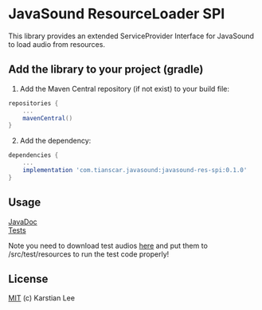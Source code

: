 # JavaSound ResourceLoader SPI
This library provides an extended ServiceProvider Interface for JavaSound to load audio from resources.

## Add the library to your project (gradle)
1. Add the Maven Central repository (if not exist) to your build file:
```groovy
repositories {
    ...
    mavenCentral()
}
```

2. Add the dependency:
```groovy
dependencies {
    ...
    implementation 'com.tianscar.javasound:javasound-res-spi:0.1.0'
}
```

## Usage
[JavaDoc](https://docs.tianscar.com/javasound-res-spi)  
[Tests](/src/test/java/com/tianscar/javasound/resspi/test)

Note you need to download test audios [here](https://github.com/Tianscar/fbodemo1) and put them to /src/test/resources to run the test code properly!

## License
[MIT](/LICENSE) (c) Karstian Lee
